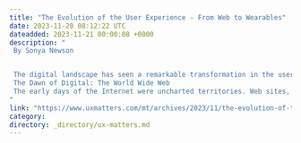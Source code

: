 ```yaml
---
title: "The Evolution of the User Experience - From Web to Wearables"
date: 2023-11-20 08:12:22 UTC
dateadded: 2023-11-21 00:00:08 +0000
description: "
 By Sonya Newson 


 The digital landscape has seen a remarkable transformation in the user experience. Over the years, the ways in which users have interacted with their devices have taken numerous twists and turns. The importance of adapting to these ever-evolving user interfaces cannot be stressed enough. To truly grasp the magnitude of this change, one must embark on a journey from the inception of the World Wide Web to the sleek wearables of today. 
 The Dawn of Digital: The World Wide Web 
 The early days of the Internet were uncharted territories. Web sites, in their infancy, had basic, sometimes clunky user interfaces. Navigating these early Web sites was more of an adventure, with each click perhaps leading to the unknown. While these sites served their purpose, they left much to be desired in terms of their user experience. Read More 
"
link: "https://www.uxmatters.com/mt/archives/2023/11/the-evolution-of-the-user-experience-from-web-to-wearables.php"
category:
directory: _directory/ux-matters.md
---
```

